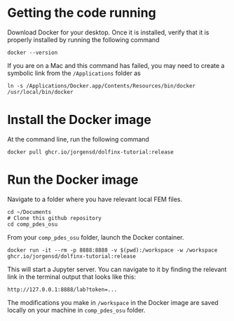# Getting the code running
Download Docker for your desktop. Once it is installed, verify that it is properly installed by running the following command
```
docker --version
```
If you are on a Mac and this command has failed, you may need to create a symbolic link from the `/Applications` folder as
```
ln -s /Applications/Docker.app/Contents/Resources/bin/docker /usr/local/bin/docker
```
# Install the Docker image
At the command line, run the following command
```
docker pull ghcr.io/jorgensd/dolfinx-tutorial:release
```
# Run the Docker image
Navigate to a folder where you have relevant local FEM files.
```
cd ~/Documents
# Clone this github repository
cd comp_pdes_osu
```
From your `comp_pdes_osu` folder, launch the Docker container.
```
docker run -it --rm -p 8888:8888 -v $(pwd):/workspace -w /workspace ghcr.io/jorgensd/dolfinx-tutorial:release
```
This will start a Jupyter server. You can navigate to it by finding the relevant link in the terminal output that looks like this:
```
http://127.0.0.1:8888/lab?token=...
```
The modifications you make in `/workspace` in the Docker image are saved locally on your machine in `comp_pdes_osu` folder.

